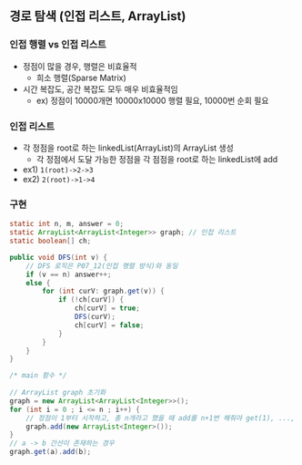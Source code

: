 ## 경로 탐색 (인접 리스트, ArrayList)
### 인접 행렬 vs 인접 리스트
* 정점이 많을 경우, 행렬은 비효율적
  * 희소 행렬(Sparse Matrix)
* 시간 복잡도, 공간 복잡도 모두 매우 비효율적임
  * ex) 정점이 10000개면 10000x10000 행렬 필요, 10000번 순회 필요
### 인접 리스트
* 각 정점을 root로 하는 linkedList(ArrayList)의 ArrayList 생성
  * 각 정점에서 도달 가능한 정점을 각 점점을 root로 하는 linkedList에 add
* ex1) `1(root)->2->3`
* ex2) `2(root)->1->4`
### 구현
```java
static int n, m, answer = 0;
static ArrayList<ArrayList<Integer>> graph; // 인접 리스트
static boolean[] ch;

public void DFS(int v) {
    // DFS 로직은 P07_12(인접 행렬 방식)와 동일
    if (v == n) answer++;
    else {
        for (int curV: graph.get(v)) {
            if (!ch[curV]) {
                ch[curV] = true;
                DFS(curV);
                ch[curV] = false;
            }       
        }
    }
}

/* main 함수 */
    
// ArrayList graph 초기화
graph = new ArrayList<ArrayList<Integer>>();
for (int i = 0 ; i <= n ; i++) {
    // 정점이 1부터 시작하고, 총 n개라고 했을 때 add를 n+1번 해줘야 get(1), ..., get(n)이 가능하므로 0~n 까지 for-loop 수행 
    graph.add(new ArrayList<Integer>());    
}
// a -> b 간선이 존재하는 경우
graph.get(a).add(b);
```